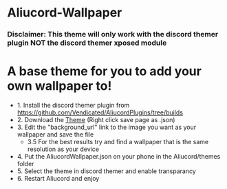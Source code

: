 # Aliucord-Wallpaper
### Disclaimer: This theme will only work with the discord themer plugin NOT the discord themer xposed module

# A base theme for you to add your own wallpaper to!
* 1\. Install the discord themer plugin from https://github.com/Vendicated/AliucordPlugins/tree/builds
* 2\. Download the [Theme](https://raw.githubusercontent.com/hairyfred/Aliucord-Wallpaper/main/AliucordWallpaper.json) (Right click save page as .json)
* 3\. Edit the "background_url" link to the image you want as your wallpaper and save the file
  * 3.5 For the best results try and find a wallpaper that is the same resolution as your device
* 4\. Put the AliucordWallpaper.json on your phone in the Aliucord/themes folder
* 5\. Select the theme in discord themer and enable transparancy
* 6\. Restart Aliucord and enjoy

